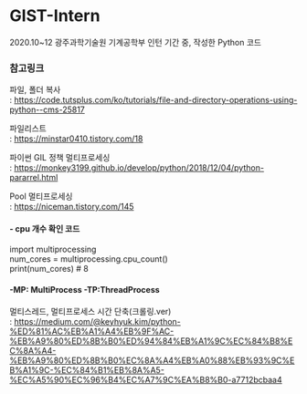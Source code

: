 # GIST-Intern
2020.10~12 광주과학기술원 기계공학부 인턴 기간 중, 작성한 Python 코드

### 참고링크
파일, 폴더 복사  
: https://code.tutsplus.com/ko/tutorials/file-and-directory-operations-using-python--cms-25817

파일리스트  
: https://minstar0410.tistory.com/18

파이썬 GIL 정책 멀티프로세싱  
: https://monkey3199.github.io/develop/python/2018/12/04/python-pararrel.html

Pool 멀티프로세싱  
: https://niceman.tistory.com/145

#### - cpu 개수 확인 코드  
import multiprocessing  
num_cores = multiprocessing.cpu_count()  
print(num_cores) # 8

####  -MP: MultiProcess -TP:ThreadProcess

멀티스레드, 멀티프로세스 시간 단축(크롤링.ver)  
: https://medium.com/@keyhyuk.kim/python-%ED%81%AC%EB%A1%A4%EB%9F%AC-%EB%A9%80%ED%8B%B0%ED%94%84%EB%A1%9C%EC%84%B8%EC%8A%A4-%EB%A9%80%ED%8B%B0%EC%8A%A4%EB%A0%88%EB%93%9C%EB%A1%9C-%EC%84%B1%EB%8A%A5-%EC%A5%90%EC%96%B4%EC%A7%9C%EA%B8%B0-a7712bcbaa4
